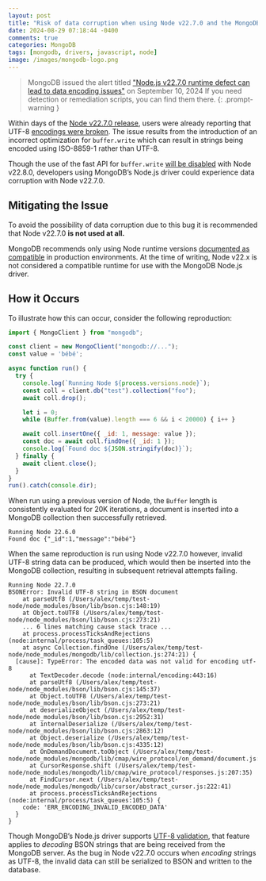 ```yaml
---
layout: post
title: "Risk of data corruption when using Node v22.7.0 and the MongoDB Node.js driver"
date: 2024-08-29 07:18:44 -0400
comments: true
categories: MongoDB
tags: [mongodb, drivers, javascript, node]
image: /images/mongodb-logo.png
---
```


> MongoDB issued the alert titled ["Node.js v22.7.0 runtime defect can lead to data encoding issues"](https://www.mongodb.com/resources/products/alerts/potential-data-integrity-issues-sep-2024) on September 10, 2024
> If you need detection or remediation scripts, you can find them there.
{: .prompt-warning }

Within days of the [Node v22.7.0 release](https://nodejs.org/en/blog/release/v22.7.0), users were already reporting that UTF-8 [encodings were broken](https://github.com/nodejs/node/issues/54543). The issue results from the introduction of an incorrect optimization for `buffer.write` which can result in strings being encoded using ISO-8859-1 rather than UTF-8.

Though the use of the fast API for `buffer.write` [will be disabled](https://github.com/nodejs/node/pull/54565) with Node v22.8.0, developers using MongoDB’s Node.js driver could experience data corruption with Node v22.7.0.

## Mitigating the Issue

To avoid the possibility of data corruption due to this bug it is recommended that Node v22.7.0 **is not used at all.**

MongoDB recommends only using Node runtime versions [documented as compatible](https://www.mongodb.com/docs/drivers/node/current/compatibility/#language-compatibility) in production environments. At the time of writing, Node v22.x is not considered a compatible runtime for use with the MongoDB Node.js driver.

## How it Occurs

To illustrate how this can occur, consider the following reproduction:

```javascript
import { MongoClient } from "mongodb";

const client = new MongoClient("mongodb://...");
const value = 'bébé';

async function run() {
  try {
    console.log(`Running Node ${process.versions.node}`);
    const coll = client.db("test").collection("foo");
    await coll.drop();

    let i = 0;
    while (Buffer.from(value).length === 6 && i < 20000) { i++ }

    await coll.insertOne({ _id: 1, message: value });
    const doc = await coll.findOne({ _id: 1 });
    console.log(`Found doc ${JSON.stringify(doc)}`);
  } finally {
    await client.close();
  }
}
run().catch(console.dir);
```

When run using a previous version of Node, the `Buffer` length is consistently evaluated for 20K iterations, a document is inserted into a MongoDB collection then successfully retrieved.

```
Running Node 22.6.0
Found doc {"_id":1,"message":"bébé"}
```

When the same reproduction is run using Node v22.7.0 however, invalid UTF-8 string data can be produced, which would then be inserted into the MongoDB collection, resulting in subsequent retrieval attempts failing.

```
Running Node 22.7.0
BSONError: Invalid UTF-8 string in BSON document
    at parseUtf8 (/Users/alex/temp/test-node/node_modules/bson/lib/bson.cjs:148:19)
    at Object.toUTF8 (/Users/alex/temp/test-node/node_modules/bson/lib/bson.cjs:273:21)
    ... 6 lines matching cause stack trace ...
    at process.processTicksAndRejections (node:internal/process/task_queues:105:5)
    at async Collection.findOne (/Users/alex/temp/test-node/node_modules/mongodb/lib/collection.js:274:21) {
  [cause]: TypeError: The encoded data was not valid for encoding utf-8
      at TextDecoder.decode (node:internal/encoding:443:16)
      at parseUtf8 (/Users/alex/temp/test-node/node_modules/bson/lib/bson.cjs:145:37)
      at Object.toUTF8 (/Users/alex/temp/test-node/node_modules/bson/lib/bson.cjs:273:21)
      at deserializeObject (/Users/alex/temp/test-node/node_modules/bson/lib/bson.cjs:2952:31)
      at internalDeserialize (/Users/alex/temp/test-node/node_modules/bson/lib/bson.cjs:2863:12)
      at Object.deserialize (/Users/alex/temp/test-node/node_modules/bson/lib/bson.cjs:4335:12)
      at OnDemandDocument.toObject (/Users/alex/temp/test-node/node_modules/mongodb/lib/cmap/wire_protocol/on_demand/document.js:208:28)
      at CursorResponse.shift (/Users/alex/temp/test-node/node_modules/mongodb/lib/cmap/wire_protocol/responses.js:207:35)
      at FindCursor.next (/Users/alex/temp/test-node/node_modules/mongodb/lib/cursor/abstract_cursor.js:222:41)
      at process.processTicksAndRejections (node:internal/process/task_queues:105:5) {
    code: 'ERR_ENCODING_INVALID_ENCODED_DATA'
  }
}
```

Though MongoDB’s Node.js driver supports [UTF-8 validation](https://www.mongodb.com/docs/drivers/node/current/fundamentals/bson/utf8-validation/), that feature applies to *decoding* BSON strings that are being received from the MongoDB server. As the bug in Node v22.7.0 occurs when *encoding* strings as UTF-8, the invalid data can still be serialized to BSON and written to the database.